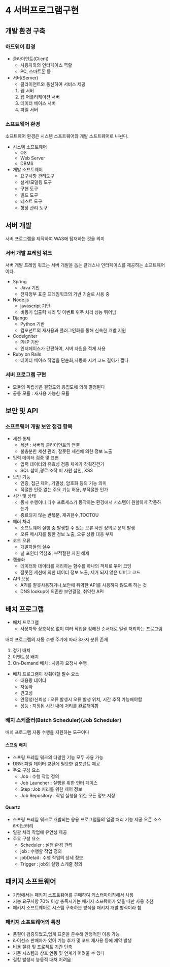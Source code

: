 # 4 서버프로그램구현

## 개발 환경 구축
### 하드웨어 환경
* 클라이언트(Client)
  * 사용자와의 인터페이스 역할
  * PC, 스마트폰 등
* 서버(Server)
  * 클라이언트와 통신하여 서비스 제공
  1. 웹 서버
  2. 웹 어플리케이션 서버
  3. 데이터 베이스 서버
  4. 파일 서버
### 소프트웨어 환경
소프트웨어 환경은 시스템 소프트웨어와 개발 소프트웨어로 나뉜다.

* 시스템 소프트웨어
  * OS
  * Web Server
  * DBMS
* 개발 소프트웨어
  * 요구사항 관리도구
  * 설계/모델링 도구
  * 구현 도구
  * 빌드 도구
  * 테스트 도구
  * 형상 관리 도구

## 서버 개발
서버 프로그램을 제작하여 WAS에 탑재하는 것을 의미
### 서버 개발 프레임 워크
서버 개발 프레임 워크는 서버 개발을 돕는 클래스나 인터페이스를 제공하는 소프트웨어이다.

* Spring
  * Java 기반
  * 전자정부 표준 프레임워크의 기반 기술로 사용 중
* Node.js
  * javascript 기반
  * 비동기 입출력 처리 및 이벤트 위주 처리 성능 뛰어남
* Django
  * Python 기반
  * 컴포넌트의 재사용과 플러그인화를 통해 신속한 개발 지원
* Codeigniter
  * PHP 기반
  * 인터페이스가 간편하여, 서버 자원을 적게 사용
* Ruby on Rails
  * 데이터 베이스 작업을 단순화,자동화 시켜 코드 길이가 짧다
### 서버 프로그램 구현
* 모듈의 독립성은 결합도와 응집도에 의해 결정된다
* 공통 모듈 : 재사용 가능한 모듈

## 보안 및 API
### 소프트웨어 개발 보안 점검 항목
* 세션 통제
  * 세션 : 서버와 클라이언트의 연결
  * 불충분한 세션 관리, 잘못된 세션에 의한 정보 노출
* 입력 데이터 검증 및 표현
  * 입력 데이터의 유효성 검증 체계가 갖춰진건가
  * SQL 삽이,경로 조작 미 자원 삽인, XSS
* 보안 기능
  * 인증, 접근 제어, 기밀성, 암호화 등의 기능 의미
  * 적절한 인증 없는 주요 기능 허용, 부적절한 인가
* 시간 및 상태
  * 동시 수행이나 다수 프로세스가 동작하는 환경에서 시스템이 원할하게 작동하는가
  * 종료되지 않는 반복문, 재귀한수,TOCTOU
* 에러 처리
  * 소프트웨어 실행 중 발생할 수 있는 오류 사전 정의로 문제 발생
  * 오류 메시지를 통한 정보 노출, 오류 상황 대응 부재
* 코드 오류
  * 개발자들의 실수
  * 널 포인터 역참조, 부적절한 자원 해제
* 캡슐화
  * 데이터와 데이터를 처리하는 함수를 하나의 객체로 묶어 코딩
  * 잘못된 세션에 의한 데이터 정보 노출, 제거 되지 않은 디버그 코드
* API 오용
  * API를 잘못사용하거나,보안에 취약한 API를 사용하지 않도록 하는 것
  * DNS lookup에 의존한 보안결정, 취약한 API

## 배치 프로그램
* 배치 프로그램
  * 사용자와 상호작용 없이 여러 작업을 정해진 순서대로 일괄 처리하는 프로그램

배치 프로그램의 자동 수행 주기에 따라 3가지 분류 존재
1. 정기 배치
2. 이벤트성 배치
3. On-Demand 배치 : 사용자 요청시 수행

* 배치 프로그램이 갖춰야할 필수 요소
  * 대용량 데이터
  * 자동화
  * 견고성
  * 안정성/신뢰성 : 오류 발생시 오류 발생 위치, 시간 추적 가능해야함
  * 성능 : 지정된 시간 내에 처리를 완료해야함

### 배치 스케줄러(Batch Scheduler)(Job Scheduler)
배치 프로그램 자동 수행을 지원하는 도구이다
#### 스프링 배치
* 스프링 프레임 워크의 다양한 기능 모두 사용 가능
* DB와 파일 데이터 교환에 필요한 컴포넌트 제공
* 주요 구성 요소
  * Job : 수행 작업 정의
  * Job Launcher : 실행을 위한 인터 페이스
  * Step :Job 처리를 위한 제어 정보
  * Job Repository : 작업 실행을 위한 모든 정보 저장
#### Quartz
* 스프링 프레임 워크로 개발되는 응용 프로그램들의 일괄 처리 기능 제공 오픈 소스 라이브러리
* 일괄 처리 작업에 유연성 제공
* 주요 구성 요소
  * Scheduler : 실행 환경 관리
  * job : 수행할 작업 정의
  * jobDetail : 수행 작업의 상세 정보
  * Trigger : job의 실행 스케줄 정의

## 패키지 소프트웨어
* 기업에서는 패키지 소프트웨어를 구매하여 커스터마이징해서 사용
* 기능 요구사항 70% 이상 충족시키는 패키지 소프퉤어가 있을 때만 사용 추천
* 패키지 소프트웨어로 시스템 구축하는 방식을 패키지 개발 방식이라 함

### 패키지 소프트웨어의 특징
* 품질이 검증되었고,업계 표준을 준수해 안정적인 이용 가능
* 라이선스 판매자가 있어 기능 추가 및 코드 재사용 등에 제약 발생
* 비용 절감 및 프로젝트 기간 단축
* 기존 시스템과 상호 연동 및 연계가 어려울 수 있다
* 결함 발생시 능동적 대처 어려움